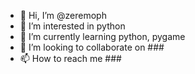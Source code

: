 - 👋 Hi, I’m @zeremoph
- 👀 I’m interested in python
- 🌱 I’m currently learning python, pygame
- 💞️ I’m looking to collaborate on ###
- 📫 How to reach me ###

<!---
zeremoph/zeremoph is a ✨ special ✨ repository because its `README.md` (this file) appears on your GitHub profile.
You can click the Preview link to take a look at your changes.
--->
